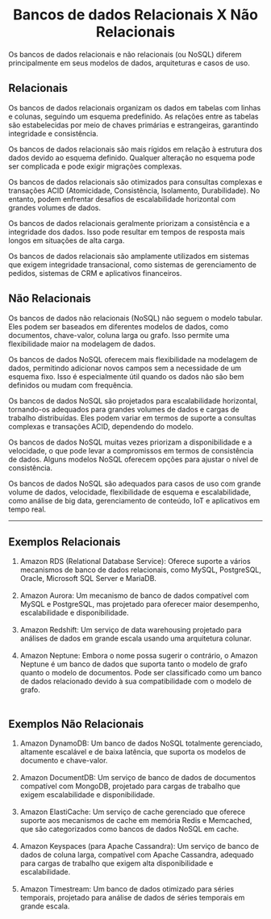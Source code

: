 <h1 align="center">Bancos de dados Relacionais X Não Relacionais</h1>

Os bancos de dados relacionais e não relacionais (ou NoSQL) diferem principalmente em seus modelos de dados, arquiteturas e casos de uso.

<h2>Relacionais</h2>

Os bancos de dados relacionais organizam os dados em tabelas com linhas e colunas, seguindo um esquema predefinido. As relações entre as tabelas são estabelecidas por meio de chaves primárias e estrangeiras, garantindo integridade e consistência.

Os bancos de dados relacionais são mais rígidos em relação à estrutura dos dados devido ao esquema definido. Qualquer alteração no esquema pode ser complicada e pode exigir migrações complexas.

Os bancos de dados relacionais são otimizados para consultas complexas e transações ACID (Atomicidade, Consistência, Isolamento, Durabilidade). No entanto, podem enfrentar desafios de escalabilidade horizontal com grandes volumes de dados.

Os bancos de dados relacionais geralmente priorizam a consistência e a integridade dos dados. Isso pode resultar em tempos de resposta mais longos em situações de alta carga.

Os bancos de dados relacionais são amplamente utilizados em sistemas que exigem integridade transacional, como sistemas de gerenciamento de pedidos, sistemas de CRM e aplicativos financeiros.



<h2>Não Relacionais</h2>

Os bancos de dados não relacionais (NoSQL) não seguem o modelo tabular. Eles podem ser baseados em diferentes modelos de dados, como documentos, chave-valor, coluna larga ou grafo. Isso permite uma flexibilidade maior na modelagem de dados.

Os bancos de dados NoSQL oferecem mais flexibilidade na modelagem de dados, permitindo adicionar novos campos sem a necessidade de um esquema fixo. Isso é especialmente útil quando os dados não são bem definidos ou mudam com frequência.

Os bancos de dados NoSQL são projetados para escalabilidade horizontal, tornando-os adequados para grandes volumes de dados e cargas de trabalho distribuídas. Eles podem variar em termos de suporte a consultas complexas e transações ACID, dependendo do modelo.

Os bancos de dados NoSQL muitas vezes priorizam a disponibilidade e a velocidade, o que pode levar a compromissos em termos de consistência de dados. Alguns modelos NoSQL oferecem opções para ajustar o nível de consistência.

Os bancos de dados NoSQL são adequados para casos de uso com grande volume de dados, velocidade, flexibilidade de esquema e escalabilidade, como análise de big data, gerenciamento de conteúdo, IoT e aplicativos em tempo real.

<hr>

<h2>Exemplos Relacionais</h2>

<ol>

<li>Amazon RDS (Relational Database Service): Oferece suporte a vários mecanismos de banco de dados relacionais, como MySQL, PostgreSQL, Oracle, Microsoft SQL Server e MariaDB.</li><br>

<li>Amazon Aurora: Um mecanismo de banco de dados compatível com MySQL e PostgreSQL, mas projetado para oferecer maior desempenho, escalabilidade e disponibilidade.</li><br>

<li>Amazon Redshift: Um serviço de data warehousing projetado para análises de dados em grande escala usando uma arquitetura colunar.</li><br>

<li>Amazon Neptune: Embora o nome possa sugerir o contrário, o Amazon Neptune é um banco de dados que suporta tanto o modelo de grafo quanto o modelo de documentos. Pode ser classificado como um banco de dados relacionado devido à sua compatibilidade com o modelo de grafo.</li><br>

</ol>

<h2>Exemplos Não Relacionais</h2>

<ol>

<li>Amazon DynamoDB: Um banco de dados NoSQL totalmente gerenciado, altamente escalável e de baixa latência, que suporta os modelos de documento e chave-valor.</li><br>
<li>Amazon DocumentDB: Um serviço de banco de dados de documentos compatível com MongoDB, projetado para cargas de trabalho que exigem escalabilidade e disponibilidade.</li><br>
<li>Amazon ElastiCache: Um serviço de cache gerenciado que oferece suporte aos mecanismos de cache em memória Redis e Memcached, que são categorizados como bancos de dados NoSQL em cache.</li><br>
<li>Amazon Keyspaces (para Apache Cassandra): Um serviço de banco de dados de coluna larga, compatível com Apache Cassandra, adequado para cargas de trabalho que exigem alta disponibilidade e escalabilidade.</li><br>
<li>Amazon Timestream: Um banco de dados otimizado para séries temporais, projetado para análise de dados de séries temporais em grande escala.</li><br>

</ol>